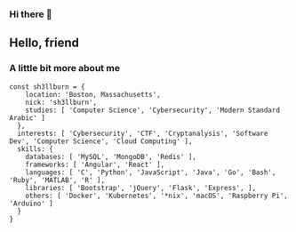 ### Hi there 👋

<!--
**sh3llburn/sh3llburn** is a ✨ _special_ ✨ repository because its `README.md` (this file) appears on your GitHub profile.

Here are some ideas to get you started:

- 🔭 I’m currently working on ...
- 🌱 I’m currently learning ...
- 👯 I’m looking to collaborate on ...
- 🤔 I’m looking for help with ...
- 💬 Ask me about ...
- 📫 How to reach me: ...
- 😄 Pronouns: ...
- ⚡ Fun fact: ...
-->
## Hello, friend
### A little bit more about me
```
const sh3llburn = {
    location: 'Boston, Massachusetts',
    nick: 'sh3llburn',
    studies: [ 'Computer Science', 'Cybersecurity', 'Modern Standard Arabic' ]
  },
  interests: [ 'Cybersecurity', 'CTF', 'Cryptanalysis', 'Software Dev', 'Computer Science', 'Cloud Computing' ],
  skills: {
    databases: [ 'MySQL', 'MongoDB', 'Redis' ],
    frameworks: [ 'Angular', 'React' ],
    languages: [ 'C', 'Python', 'JavaScript', 'Java', 'Go', 'Bash', 'Ruby', 'MATLAB', 'R' ],
    libraries: [ 'Bootstrap', 'jQuery', 'Flask', 'Express', ],
    others: [ 'Docker', 'Kubernetes', '*nix', 'macOS', 'Raspberry Pi', 'Arduino' ]
  }
}
```
